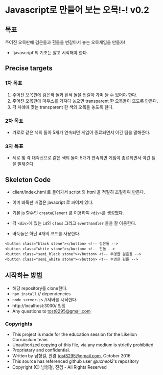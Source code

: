 # Javascript로 만들어 보는 오목!-! v0.2

## 목표
주어진 오목판에 검은돌과 흰돌을 번갈아서 놓는 오목게임을 만들자!

* 'javascript'의 기초는 알고 시작해야 한다.

## Precise targets
### 1차 목표
1. 주어진 오목판에 검은색 돌과 흰색 돌을 번갈아 가며 둘 수 있어야 한다.
2. 주어진 오목판에 마우스를 가져다 놓으면 transparent 한 오목돌이 뜨도록 만든다.
3. 각 차례에 맞는 transparent 한 색의 오목을 놓도록 한다.

### 2차 목표
* 가로로 같은 색의 돌이 5개가 연속되면 게임이 종료되면서 이긴 팀을 말해준다.

### 3차 목표
* 세로 및 각 대각선으로 같은 색의 돌이 5개가 연속되면 게임이 종료되면서 이긴 팀을 말해준다.

## Skeleton Code
* client/index.html 로 들어가서 script 와 html 을 적절히 조절하여 만든다.

* 이미 바둑판 배열은 javacript 로 짜여져 있다.
* 기본 js 함수인 `createElement` 를 이용하여 `<div>`를 생성했다.
* 각 `<div>`에 있는 `id`와 `class` 그리고 `eventhandler` 들을 잘 이용한다.

* 바둑돌은 하단 4개의 코드를 사용한다.
```{.html}
<button class="black stone"></button> <!-- 검은돌 -->
<button class="white stone"></button> <!-- 흰돌 -->
<button class="semi_black stone"></button> <!-- 투명한 검은돌 -->
<button class="semi_white stone"></button> <!-- 투명한 흰돌 -->
```

## 시작하는 방법
* 해당 repository를 clone한다.
* `npm install` // dependencies
* `node server.js` //서버를 시작한다.
* http://localhost:3000/ 입장
* Any questions to tost8295@gmail.com


### Copyrights
* This project is made for the education session for the Likelion Curruculum team
* Unauthorized copying of this file, via any medium is strictly prohibited
* Proprietary and confidential.
* Written by 남형걸, 진겸 <tost8295@gmail.com>, October 2016
* This source has referenced github user *@ucheol2*'s repository
* Copyright (C) 남형걸, 진겸 - All Rights Reserved
